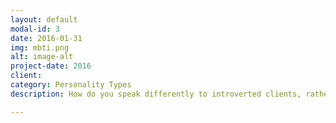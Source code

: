 ```yaml
---
layout: default
modal-id: 3
date: 2016-01-31
img: mbti.png
alt: image-alt
project-date: 2016
client: 
category: Personality Types
description: How do you speak differently to introverted clients, rather than extroverted ones?  What about ones who want sequential details, versus those who just want the big picture?  Or even those who feel first, rather than think?  Personality preferences are just that - preferences - but one word or idea out of place in a conversation can cost an entire deal.  Why take the chance?

---
```

